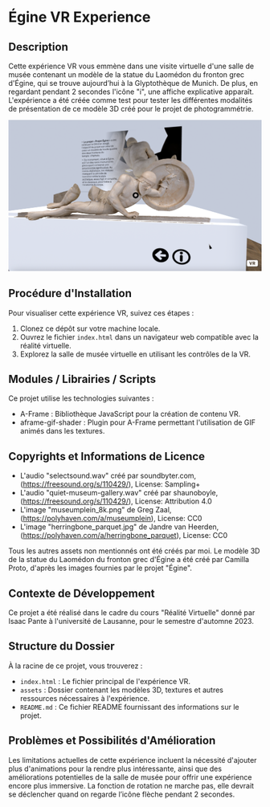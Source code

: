 # Égine VR Experience

## Description

Cette expérience VR vous emmène dans une visite virtuelle d'une salle de musée contenant un modèle de la statue du Laomédon du fronton grec d'Égine, qui se trouve aujourd’hui à la Glyptothèque de Munich. De plus, en regardant pendant 2 secondes l'icône "i", une affiche explicative apparaît. L'expérience a été créée comme test pour tester les différentes modalités de présentation de ce modèle 3D créé pour le projet de photogrammétrie.

![Vue d'ensemble](/Assets/mainView.png)

## Procédure d'Installation

Pour visualiser cette expérience VR, suivez ces étapes :

1. Clonez ce dépôt sur votre machine locale.
2. Ouvrez le fichier `index.html` dans un navigateur web compatible avec la réalité virtuelle.
3. Explorez la salle de musée virtuelle en utilisant les contrôles de la VR.

## Modules / Librairies / Scripts

Ce projet utilise les technologies suivantes :

- A-Frame : Bibliothèque JavaScript pour la création de contenu VR.
- aframe-gif-shader : Plugin pour A-Frame permettant l'utilisation de GIF animés dans les textures.

## Copyrights et Informations de Licence

- L'audio "selectsound.wav" créé par soundbyter.com,(https://freesound.org/s/110429/), License: Sampling+
- L'audio "quiet-museum-gallery.wav" créé par shaunoboyle, (https://freesound.org/s/110429/), License: Attribution 4.0
- L'image "museumplein_8k.png" de Greg Zaal, (https://polyhaven.com/a/museumplein), License: CC0
- L'image "herringbone_parquet.jpg" de Jandre van Heerden, (https://polyhaven.com/a/herringbone_parquet), License: CC0

Tous les autres assets non mentionnés ont été créés par moi. Le modèle 3D de la statue du Laomédon du fronton grec d'Égine a été créé par Camilla Proto, d'après les images fournies par le projet "Égine".

## Contexte de Développement
 
Ce projet a été réalisé dans le cadre du cours "Réalité Virtuelle" donné par Isaac Pante à l'université de Lausanne, pour le semestre d'automne 2023.

## Structure du Dossier

À la racine de ce projet, vous trouverez :

- `index.html` : Le fichier principal de l'expérience VR.
- `assets` : Dossier contenant les modèles 3D, textures et autres ressources nécessaires à l'expérience.
- `README.md` : Ce fichier README fournissant des informations sur le projet.

## Problèmes et Possibilités d'Amélioration

Les limitations actuelles de cette expérience incluent la nécessité d'ajouter plus d'animations pour la rendre plus intéressante, ainsi que des améliorations potentielles de la salle de musée pour offrir une expérience encore plus immersive.
La fonction de rotation ne marche pas, elle devrait se déclencher quand on regarde l’icône flèche pendant 2 secondes.
